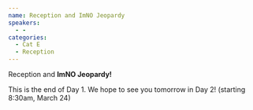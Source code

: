 ```yaml
---
name: Reception and ImNO Jeopardy
speakers:
  - -
categories:
  - Cat E
  - Reception
---
```


Reception and **ImNO Jeopardy!**

This is the end of Day 1. We hope to see you tomorrow in Day 2! (starting 8:30am, March 24)
